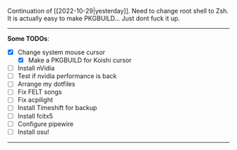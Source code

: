 Continuation of [[2022-10-29|yesterday]].
Need to change root shell to Zsh.
It is actually easy to make PKGBUILD... Just dont fuck it up.

---
**Some TODOs**:
- [x] Change system mouse cursor
	- [x] Make a PKGBUILD for Koishi cursor
- [ ] Install nVidia 
- [ ] Test if nvidia performance is back
- [ ] Arrange my dotfiles
- [ ] Fix FELT songs
- [ ] Fix acpilight
- [ ] Install Timeshift for backup
- [ ] Install fcitx5
- [ ] Configure pipewire
- [ ] Install osu!

---

